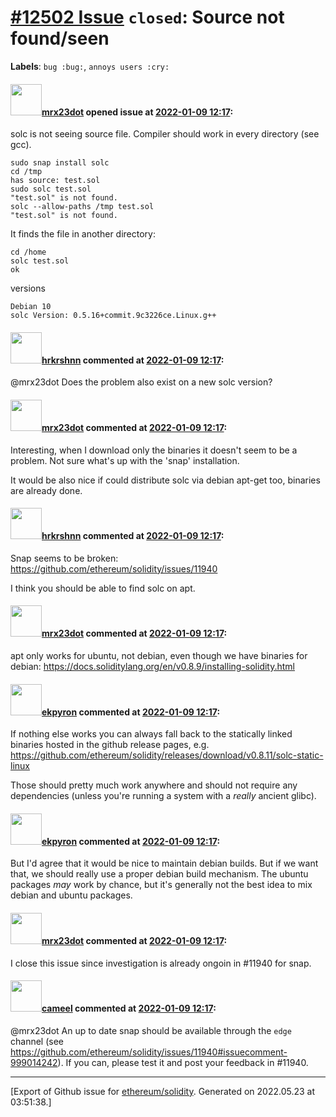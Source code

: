 # [\#12502 Issue](https://github.com/ethereum/solidity/issues/12502) `closed`: Source not found/seen
**Labels**: `bug :bug:`, `annoys users :cry:`


#### <img src="https://avatars.githubusercontent.com/u/4163396?v=4" width="50">[mrx23dot](https://github.com/mrx23dot) opened issue at [2022-01-09 12:17](https://github.com/ethereum/solidity/issues/12502):

solc is not seeing source file.
Compiler should work in every directory (see gcc).

```
sudo snap install solc
cd /tmp
has source: test.sol
sudo solc test.sol
"test.sol" is not found.
solc --allow-paths /tmp test.sol
"test.sol" is not found.
```

It finds the file in another directory:
```
cd /home
solc test.sol
ok
```


versions
```
Debian 10
solc Version: 0.5.16+commit.9c3226ce.Linux.g++
```



#### <img src="https://avatars.githubusercontent.com/u/13174375?u=52d702cb6bec53b561afa293cf9cd53ef7a63924&v=4" width="50">[hrkrshnn](https://github.com/hrkrshnn) commented at [2022-01-09 12:17](https://github.com/ethereum/solidity/issues/12502#issuecomment-1008600450):

@mrx23dot Does the problem also exist on a new solc version?

#### <img src="https://avatars.githubusercontent.com/u/4163396?v=4" width="50">[mrx23dot](https://github.com/mrx23dot) commented at [2022-01-09 12:17](https://github.com/ethereum/solidity/issues/12502#issuecomment-1008655019):

Interesting, when I download only the binaries it doesn't seem to be a problem.
Not sure what's up with the 'snap' installation.

It would be also nice if could distribute solc via debian apt-get too, binaries are already done.

#### <img src="https://avatars.githubusercontent.com/u/13174375?u=52d702cb6bec53b561afa293cf9cd53ef7a63924&v=4" width="50">[hrkrshnn](https://github.com/hrkrshnn) commented at [2022-01-09 12:17](https://github.com/ethereum/solidity/issues/12502#issuecomment-1008842200):

Snap seems to be broken: https://github.com/ethereum/solidity/issues/11940

I think you should be able to find solc on apt.

#### <img src="https://avatars.githubusercontent.com/u/4163396?v=4" width="50">[mrx23dot](https://github.com/mrx23dot) commented at [2022-01-09 12:17](https://github.com/ethereum/solidity/issues/12502#issuecomment-1008847122):

apt only works for ubuntu, not debian, even though we have binaries for debian:
https://docs.soliditylang.org/en/v0.8.9/installing-solidity.html

#### <img src="https://avatars.githubusercontent.com/u/1347491?v=4" width="50">[ekpyron](https://github.com/ekpyron) commented at [2022-01-09 12:17](https://github.com/ethereum/solidity/issues/12502#issuecomment-1008862303):

If nothing else works you can always fall back to the statically linked binaries hosted in the github release pages, e.g. https://github.com/ethereum/solidity/releases/download/v0.8.11/solc-static-linux

Those should pretty much work anywhere and should not require any dependencies (unless you're running a system with a *really* ancient glibc).

#### <img src="https://avatars.githubusercontent.com/u/1347491?v=4" width="50">[ekpyron](https://github.com/ekpyron) commented at [2022-01-09 12:17](https://github.com/ethereum/solidity/issues/12502#issuecomment-1008864274):

But I'd agree that it would be nice to maintain debian builds. But if we want that, we should really use a proper debian build mechanism. The ubuntu packages *may* work by chance, but it's generally not the best idea to mix debian and ubuntu packages.

#### <img src="https://avatars.githubusercontent.com/u/4163396?v=4" width="50">[mrx23dot](https://github.com/mrx23dot) commented at [2022-01-09 12:17](https://github.com/ethereum/solidity/issues/12502#issuecomment-1008865225):

I close this issue since investigation is already ongoin in #11940 for snap.

#### <img src="https://avatars.githubusercontent.com/u/137030?v=4" width="50">[cameel](https://github.com/cameel) commented at [2022-01-09 12:17](https://github.com/ethereum/solidity/issues/12502#issuecomment-1011149289):

@mrx23dot An up to date snap should be available through the `edge` channel (see https://github.com/ethereum/solidity/issues/11940#issuecomment-999014242). If you can, please test it and post your feedback in #11940.


-------------------------------------------------------------------------------



[Export of Github issue for [ethereum/solidity](https://github.com/ethereum/solidity). Generated on 2022.05.23 at 03:51:38.]
